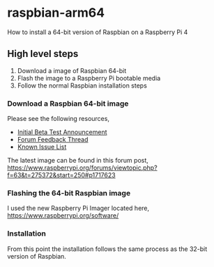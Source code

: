 # raspbian-arm64
How to install a 64-bit version of Raspbian on a Raspberry Pi 4

## High level steps
1. Download a image of Raspbian 64-bit
1. Flash the image to a Raspberry Pi bootable media
1. Follow the normal Raspbian installation steps

### Download a Raspbian 64-bit image
Please see the following resources,
* [Initial Beta Test Announcement](https://www.raspberrypi.org/forums/viewtopic.php?t=275370)
* [Forum Feedback Thread](https://www.raspberrypi.org/forums/viewtopic.php?f=63&t=275372)
* [Known Issue List](https://github.com/raspberrypi/Raspberry-Pi-OS-64bit/issues)

The latest image can be found in this forum post,
https://www.raspberrypi.org/forums/viewtopic.php?f=63&t=275372&start=250#p1717623

### Flashing the 64-bit Raspbian image
I used the new Raspberry Pi Imager located here, https://www.raspberrypi.org/software/

### Installation
From this point the installation follows the same process as the 32-bit version of Raspbian.
